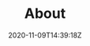 ---
title: "About"
date: 2020-11-09T14:39:18Z
draft: false
color: "white"
brags: [
    'I do software development contract work from Stockholm. Currently part of making book-magic at <a href="https://www.nuanxed.com">Nuanxed</a>.',
    ":book:",
    "2011-2020 I spent in leadership positions taking part of growing a company from 5 to 100 employees. Go <a href=\"https://www.quickspin.com\">Quickspin!</a>",
    ":rocket:",
    "Since starting as a software developer in 2004 I've dealt mostly with games development and web stuff (frontend, backend and ops). I've had many different roles but always kept at least a few fingers coding.",
    ":construction:",
    "I have good understanding of a modern software development setup including VCSs, package managers, artifact managers and registries, build systems, test automation, databases etc.",
    ":package:",
    "I like the overall DevOps concepts of value streams and finding good ways of visualizing and automating the regular flow of work.",
    'img/plantuml.png',
    "I enjoy fiddling with Node.js and trying to keep up in the fast-moving TypeScript/JavaScript community.",
  #  'img/nodejs.png','img/npm.png',
    ":coffee:",
  #  "I have spent a lots of time in a love/hate relationship with Jenkins and it's myriad of plugins...",
  #  ":white_check_mark:",
    "I have a solid understanding of cloud infrastructure. I have managed company AWS and GCP accounts. I've seen the light in the configuration tunnel (embraced IaC principles with Docker, Kubernetes, Terraform, Serverless Framework, CloudFormation templates, Ansible playbooks and more), and gotten my hands dirty with monitoring, logging and alerting.",
  #  'img/aws.png',
    ':cloud:',
    '"Defer commitment" is my favorite Lean principle. Architect your solution so that fewer commitments are irreversible. Defer commitment on irreversible decisions to the latest point possible. OK admittedly a bit pretentious. <i>In other words: Assume you will learn stuff down the line so try not to paint yourself into a corner...</i>',
    ":point_up:"
    # "I believe that rules are meant to be <s>broken</s> understood and followed if and when they make sense and auto tested in any way possible.",
    # ":interrobang:",
    # "I prefer working with Unix-like operating systems. Linux for back-end/cloud, MacOS for front-end.",
    # ":computer:",
    # "I've made countless poor decisions and solutions that did not survive the test of time (but hopefully a few good ones too).",
    # ":sweat_smile:"
]
---